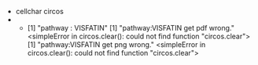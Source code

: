 - cellchar  circos
-
	- [1] "pathway : VISFATIN"
	  [1] "pathway:VISFATIN get pdf wrong."
	  <simpleError in circos.clear(): could not find function "circos.clear">
	  [1] "pathway:VISFATIN get png wrong."
	  <simpleError in circos.clear(): could not find function "circos.clear">